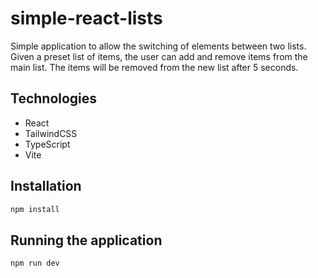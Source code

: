 # simple-react-lists

Simple application to allow the switching of elements between two lists. Given a preset list of items, the user can add and remove items from the main list. The items will be removed from the new list after 5 seconds.

## Technologies

- React
- TailwindCSS
- TypeScript
- Vite

## Installation

```bash
npm install
```

## Running the application

```bash
npm run dev
```
